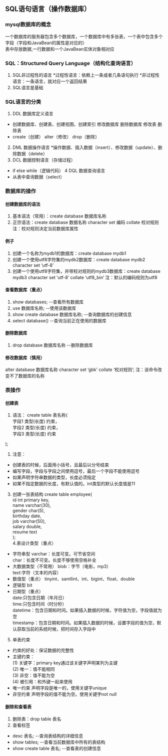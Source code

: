 ## SQL语句语言（操作数据库）
### mysql数据库的概念
一个数据库的服务器包含多个数据库，一个数据库中有多张表，一个表中包含多个字段（字段和JavaBean的属性是对应的）<br>
表中存放数据,一行数据和一个JavaBean实体对象相对应

### SQL：Structured Query Language（结构化查询语言）
1. SQL非过程性的语言
*过程性语言：依赖上一条或者几条语句执行
*非过程性语言：一条语言，就对应一个返回结果
2. SQL语言是基础
### SQL语言的分类
1. DDL 数据库定义语言
* 创建数据库、创建表、创建视图、创建索引 修改数据库 删除数据库 修改表 删除表
* create（创建） alter（修改） drop（删除）
2. DML 数据操作语言
*操作数据、插入数据（insert）、修改数据（update）、删除数据（delete）
3. DCL 数据控制语言（存储过程）
* if else while（逻辑代码）
4 DQL 数据查询语言
* 从表中查询数据（select）
### 数据库的操作
#### 创建数据库的语法
1. 基本语法（常用）：create database 数据库名称
2. 正宗语法：create database 数据名称 character set 编码 collate 校对规则
注：校对规则决定当前数据库属性
#### 例子
1. 创建一个名称为mydb1的数据库：create database mydb1
2. 创建一个使用utf8字符集的mydb2数据库：create database mydb2 character set ‘utf-8’
3. 创建一个使用utf8字符集，并带校对规则的mydb3数据库：create database mydb3 character set ‘utf-8’ collate ‘utf8_bin’
注：默认的编码规则为utf8
#### 查看数据库（重点）
1. show databases;  --查看所有数据库
2. use 数据库名称; --使用该数据库
3. show create database 数据库名称; --查询数据库的创建信息
4. select database() --查询当前正在使用的数据库
#### 删除数据库
1. drop database 数据库名称  --删除数据库
#### 修改数据库（慎用）
alter database 数据库名称 character set ‘gbk’ collate ‘校对规则’;
注：该命令改变不了数据库的名称
### 表操作
#### 创建表
1. 语法：
create table 表名称(<br>
    字段1 类型(长度) 约束，<br>
	字段2 类型(长度) 约束，<br>
	字段3 类型(长度) 约束<br>
	
);<br>

1. 注意：
* 创建表的时候，后面用小括号，且最后以分号结束
* 编写字段，字段与字段之间使用逗号，最后一个字段不能使用逗号
* 如果声明字符串数据的类型，长度必须指定
* 如果不指定数据的长度，有默认值的。int类型的默认长度值是11
3. 创建一张表结构
create table employee(<br>
     id int primary key,<br>
	 name varchar(30),<br>
	 gender char(5),<br>
	 birthday date,<br>
	 job varchar(50),<br>
	 salary double,<br>
	 resume text<br>
);<br>
4.表设计类型（重点）
* 字符串型
varchar：长度可变。可节省空间<br>
char：长度不可变。长度不够使用空格补全<br>
* 大数据类型（不常用）
blob：字节（电影，mp3）<br>
text:字符（文本的内容）<br>
* 数值型（重点）
tinyint、samllint、int、bigint、float、double
* 逻辑型
bit
* 日期型（重点）<br> 
date:只包含日期（年月日）<br>
time:只包含时间（时分秒）<br>
datetime：包含日期和时间。如果插入数据的时候，字符值为空，字段值就为空<br>
timestamp：包含日期和时间。如果插入数据的时候，设置字段的值为空，默认获取当前的系统时候，把时间存入字段中
5. 单表约束
* 约束的好处：保证数据的完整性
* 主键约束：<br>
(1) 关键字：primary key通过该关键字声明某列为主键<br>
(2) 唯一：值不能相同 <br>
(3) 非空：值不能为空 <br>
(4) 被引用：和外键一起来使用<br>
* 唯一约束
声明字段是唯一的，使用关键字unique
* 非空约束
声明字段的值不能为空。使用关键字not null
#### 删除和查看表
1. 删除表：drop table 表名
2. 查看标签
* desc 表名; --查询表结构的详细信息
* show tables; --查看当前数据库中所有的表结构
* show create table 表名; --查看表的创建信息


 






